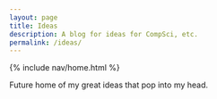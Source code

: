 ```yaml
---
layout: page
title: Ideas
description: A blog for ideas for CompSci, etc.
permalink: /ideas/
---
```


{% include nav/home.html %}

Future home of my great ideas that pop into my head.